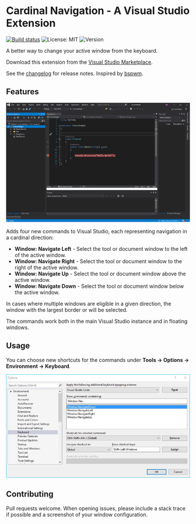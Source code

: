 # Cardinal Navigation - A Visual Studio Extension 

[![Build status](https://ci.appveyor.com/api/projects/status/tbdbsixetxf8inm7?svg=true)](https://ci.appveyor.com/project/bryce-s/cardinalnavigation)
<img alt="License: MIT" src="https://img.shields.io/badge/License-MIT-success.svg" />
  <img alt="Version" src="https://img.shields.io/badge/version-1.0-success.svg?cacheSeconds=2592000" />


A better way to change your active window from the keyboard.

Download this extension from the [Visual Studio Marketplace](https://marketplace.visualstudio.com/items?itemName=BryceSmith.CardinalNavigation&ssr=false). 

See the [changelog](CHANGELOG.md) for release notes. Inspired by [bspwm](https://github.com/baskerville/bspwm).

## Features

![](Media/demonstration.gif "demonstration")

Adds four new commands to Visual Studio, each representing navigation in a cardinal direction:

- **Window: Navigate Left** - Select the tool or document window to the left of the active window.
- **Window: Navigate Right** - Select the tool or document window to the right of the active window.
- **Window: Navigate Up** - Select the tool or document window above the active window.
- **Window: Navigate Down** - Select the tool or document window below the active window.

In cases where multiple windows are eligible in a given direction, the window with the largest border or will be selected.

The commands work both in the main Visual Studio instance and in floating windows.

## Usage

You can choose new shortcuts for the commands under **Tools -> Options -> Environment -> Keyboard**.

![](Media/options.jpg "options")


## Contributing

Pull requests welcome. When opening issues, please include a stack trace if possible and a screenshot of your window configuration.
